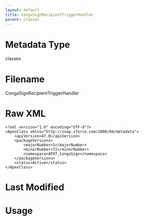 ```yaml
---
layout: default
title: CongaSignRecipientTriggerHandler
parent: classes
---
```

# Metadata Type
classes


# Filename 
CongaSignRecipientTriggerHandler


# Raw XML
```
<?xml version="1.0" encoding="UTF-8"?>
<ApexClass xmlns="http://soap.sforce.com/2006/04/metadata">
    <apiVersion>47.0</apiVersion>
    <packageVersions>
        <majorNumber>1</majorNumber>
        <minorNumber>72</minorNumber>
        <namespace>APXT_CongaSign</namespace>
    </packageVersions>
    <status>Active</status>
</ApexClass>
```


# Last Modified


# Usage
